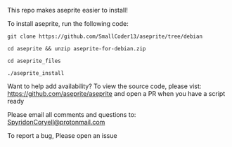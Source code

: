 This repo makes aseprite easier to install!

To install aseprite, run the following code:

```
git clone https://github.com/SmallCoder13/aseprite/tree/debian 

cd aseprite && unzip aseprite-for-debian.zip

cd aseprite_files

./aseprite_install
```

Want to help add availability? To view the source code, please vist: https://github.com/aseprite/aseprite and open a PR when you have a script ready

Please email all comments and questions to: SpyridonCoryell@protonmail.com

To report a bug, Please open an issue

